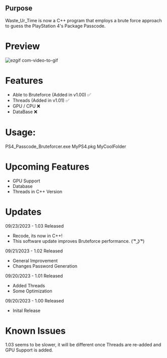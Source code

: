 ## Purpose

Waste_Ur_Time is now a C++ program that employs a brute force approach to guess the PlayStation 4's Package Passcode.

# Preview

![ezgif com-video-to-gif](https://github.com/HoppersPS4/Waste_Ur_Time/assets/80831610/214df483-16ec-47ba-bc77-0b695cad1843)


# Features
  - Able to Bruteforce (Added in v1.00) ✅
  - Threads (Added in v1.01) ✅
  - GPU / CPU ❌
  - DataBase ❌

# Usage:

PS4_Passcode_Bruteforcer.exe MyPS4.pkg MyCoolFolder

# Upcoming Features
- GPU Support
- Database
- Threads in C++ Version

# Updates

09/23/2023 - 1.03 Released
  - Recode, its now in C++!
  - This software update improves Bruteforce performance. ( ͡° ͜ʖ ͡°)

09/21/2023 - 1.02 Released
  - General Improvement
  - Changes Password Generation
    
09/20/2023 - 1.01 Released
  - Added Threads
  - Some Optimization
    
09/20/2023 - 1.00 Released
  - Inital Release

# Known Issues
1.03 seems to be slower, it will be different once Threads are re-added and GPU Support is added.

